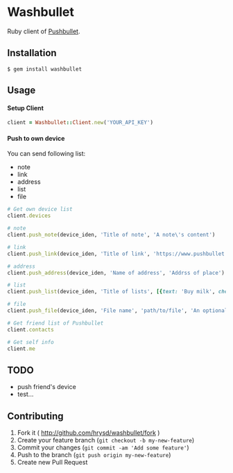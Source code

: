 # Washbullet

Ruby client of [Pushbullet](https://www.pushbullet.com/).

## Installation

```
$ gem install washbullet
```

## Usage

#### Setup Client

```ruby
client = Washbullet::Client.new('YOUR_API_KEY')
```

#### Push to own device

You can send following list:
- note
- link
- address
- list
- file

```ruby
# Get own device list
client.devices

# note
client.push_note(device_iden, 'Title of note', 'A note\'s content')

# link
client.push_link(device_iden, 'Title of link', 'https://www.pushbullet.com', 'This website is awesome.')

# address
client.push_address(device_iden, 'Name of address', 'Addrss of place')

# list
client.push_list(device_iden, 'Title of lists', [{text: 'Buy milk', checked: true}, {text: 'Buy Soy milk', checked: false}])

# file
client.push_file(device_iden, 'File name', 'path/to/file', 'An optional message')

# Get friend list of Pushbullet
client.contacts

# Get self info
client.me
```

## TODO

- push friend's device
- test...

## Contributing

1. Fork it ( http://github.com/hrysd/washbullet/fork )
2. Create your feature branch (`git checkout -b my-new-feature`)
3. Commit your changes (`git commit -am 'Add some feature'`)
4. Push to the branch (`git push origin my-new-feature`)
5. Create new Pull Request
